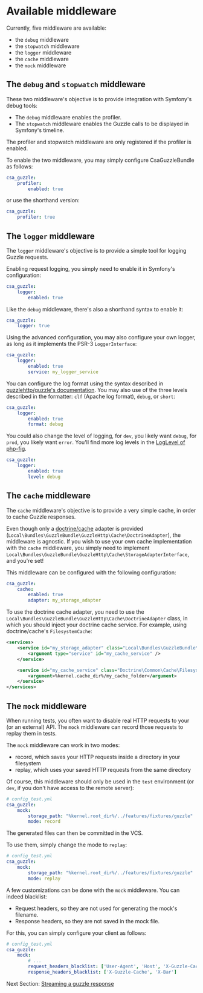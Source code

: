 Available middleware
====================

Currently, five middleware are available:

* the `debug` middleware
* the `stopwatch` middleware
* the `logger` middleware
* the `cache` middleware
* the `mock` middleware


The `debug` and `stopwatch` middleware
--------------------------------------

These two middleware's objective is to provide integration with Symfony's debug tools:

* The `debug` middleware enables the profiler.
* The `stopwatch` middleware enables the Guzzle calls to be displayed in Symfony's timeline.

The profiler and stopwatch middleware are only registered if the profiler is enabled.

To enable the two middleware, you may simply configure CsaGuzzleBundle as follows:

```yml
csa_guzzle:
    profiler:
        enabled: true
```

or use the shorthand version:

```yml
csa_guzzle:
    profiler: true
```


The `logger` middleware
-----------------------

The `logger` middleware's objective is to provide a simple tool for logging Guzzle requests.

Enabling request logging, you simply need to enable it in Symfony's configuration:

```yml
csa_guzzle:
    logger:
        enabled: true
```

Like the `debug` middleware, there's also a shorthand syntax to enable it:

```yml
csa_guzzle:
    logger: true
```

Using the advanced configuration, you may also configure your own logger, as long as it implements
the PSR-3 `LoggerInterface`:

```yml
csa_guzzle:
    logger:
        enabled: true
        service: my_logger_service
```

You can configure the log format using the syntax described in [guzzlehttp/guzzle's documentation](https://github.com/guzzle/guzzle/blob/master/src/MessageFormatter.php#L12).
You may also use of the three levels described in the formatter: `clf` (Apache log format), `debug`, or `short`:

```yml
csa_guzzle:
    logger:
        enabled: true
        format: debug
```

You could also change the level of logging, for `dev`, you likely want `debug`, for `prod`, you likely want `error`. You'll find more log levels in the [LogLevel of php-fig](https://github.com/php-fig/log/blob/master/Psr/Log/LogLevel.php).

```yml
csa_guzzle:
    logger:
        enabled: true
        level: debug
```

The `cache` middleware
----------------------

The `cache` middleware's objective is to provide a very simple cache, in order to cache Guzzle responses.

Even though only a [doctrine/cache](https://github.com/doctrine/cache) adapter is provided
(`Local\Bundles\GuzzleBundle\GuzzleHttp\Cache\DoctrineAdapter`), the middleware is agnostic.
If you wish to use your own cache implementation with the `cache` middleware, you simply need
to implement `Local\Bundles\GuzzleBundle\GuzzleHttp\Cache\StorageAdapterInterface`, and you're set!

This middleware can be configured with the following configuration:

```yml
csa_guzzle:
    cache:
        enabled: true
        adapter: my_storage_adapter
```

To use the doctrine cache adapter, you need to use the `Local\Bundles\GuzzleBundle\GuzzleHttp\Cache\DoctrineAdapter`
class, in which you should inject your doctrine cache service. For example, using doctrine/cache's `FilesystemCache`:

```xml
<services>
    <service id="my_storage_adapter" class="Local\Bundles\GuzzleBundle\GuzzleHttp\Cache\DoctrineAdapter">
        <argument type="service" id="my_cache_service" />
    </service>

    <service id="my_cache_service" class="Doctrine\Common\Cache\FilesystemCache">
        <argument>%kernel.cache_dir%/my_cache_folder</argument>
    </service>
</services>
```

The `mock` middleware
---------------------

When running tests, you often want to disable real HTTP requests to your (or an external) API.
The `mock` middleware can record those requests to replay them in tests.

The `mock` middleware can work in two modes:

* record, which saves your HTTP requests inside a directory in your filesystem
* replay, which uses your saved HTTP requests from the same directory

Of course, this middleware should only be used in the `test` environment (or `dev`, if you don't have
access to the remote server):

```yml
# config_test.yml
csa_guzzle:
    mock:
        storage_path: "%kernel.root_dir%/../features/fixtures/guzzle"
        mode: record
```

The generated files can then be committed in the VCS.

To use them, simply change the mode to `replay`:

```yml
# config_test.yml
csa_guzzle:
    mock:
        storage_path: "%kernel.root_dir%/../features/fixtures/guzzle"
        mode: replay
```

A few customizations can be done with the `mock` middleware. You can indeed blacklist:

* Request headers, so they are not used for generating the mock's filename.
* Response headers, so they are not saved in the mock file.

For this, you can simply configure your client as follows:

```yml
# config_test.yml
csa_guzzle:
    mock:
        # ...
        request_headers_blacklist: ['User-Agent', 'Host', 'X-Guzzle-Cache', 'X-Foo']
        response_headers_blacklist: ['X-Guzzle-Cache', 'X-Bar']
```

Next Section: [Streaming a guzzle response](response_streaming.md)
